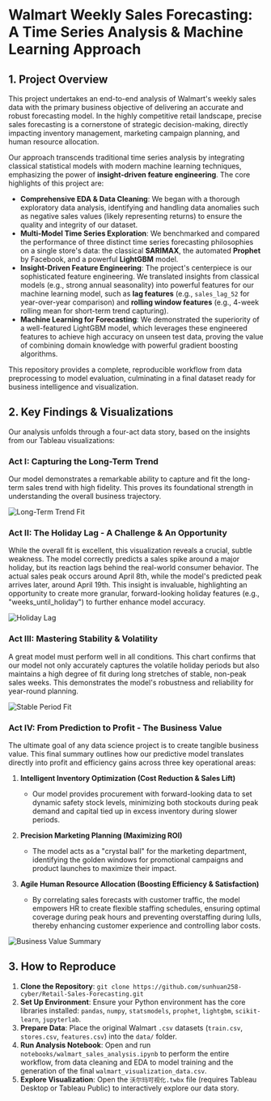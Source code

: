 # Walmart Weekly Sales Forecasting: A Time Series Analysis & Machine Learning Approach

## 1. Project Overview

This project undertakes an end-to-end analysis of Walmart's weekly sales data with the primary business objective of delivering an accurate and robust forecasting model. In the highly competitive retail landscape, precise sales forecasting is a cornerstone of strategic decision-making, directly impacting inventory management, marketing campaign planning, and human resource allocation.

Our approach transcends traditional time series analysis by integrating classical statistical models with modern machine learning techniques, emphasizing the power of **insight-driven feature engineering**. The core highlights of this project are:

*   **Comprehensive EDA & Data Cleaning**: We began with a thorough exploratory data analysis, identifying and handling data anomalies such as negative sales values (likely representing returns) to ensure the quality and integrity of our dataset.
*   **Multi-Model Time Series Exploration**: We benchmarked and compared the performance of three distinct time series forecasting philosophies on a single store's data: the classical **SARIMAX**, the automated **Prophet** by Facebook, and a powerful **LightGBM** model.
*   **Insight-Driven Feature Engineering**: The project's centerpiece is our sophisticated feature engineering. We translated insights from classical models (e.g., strong annual seasonality) into powerful features for our machine learning model, such as **lag features** (e.g., `sales_lag_52` for year-over-year comparison) and **rolling window features** (e.g., 4-week rolling mean for short-term trend capturing).
*   **Machine Learning for Forecasting**: We demonstrated the superiority of a well-featured LightGBM model, which leverages these engineered features to achieve high accuracy on unseen test data, proving the value of combining domain knowledge with powerful gradient boosting algorithms.

This repository provides a complete, reproducible workflow from data preprocessing to model evaluation, culminating in a final dataset ready for business intelligence and visualization.

## 2. Key Findings & Visualizations

Our analysis unfolds through a four-act data story, based on the insights from our Tableau visualizations:

### Act I: Capturing the Long-Term Trend
Our model demonstrates a remarkable ability to capture and fit the long-term sales trend with high fidelity. This proves its foundational strength in understanding the overall business trajectory.

![Long-Term Trend Fit](images/01_overview.png)

### Act II: The Holiday Lag - A Challenge & An Opportunity
While the overall fit is excellent, this visualization reveals a crucial, subtle weakness. The model correctly predicts a sales spike around a major holiday, but its reaction lags behind the real-world consumer behavior. The actual sales peak occurs around April 8th, while the model's predicted peak arrives later, around April 19th. This insight is invaluable, highlighting an opportunity to create more granular, forward-looking holiday features (e.g., "weeks_until_holiday") to further enhance model accuracy.

![Holiday Lag](images/02_overview.png)

### Act III: Mastering Stability & Volatility
A great model must perform well in all conditions. This chart confirms that our model not only accurately captures the volatile holiday periods but also maintains a high degree of fit during long stretches of stable, non-peak sales weeks. This demonstrates the model's robustness and reliability for year-round planning.

![Stable Period Fit](images/03_overview.png)

### Act IV: From Prediction to Profit - The Business Value
The ultimate goal of any data science project is to create tangible business value. This final summary outlines how our predictive model translates directly into profit and efficiency gains across three key operational areas:

1.  **Intelligent Inventory Optimization (Cost Reduction & Sales Lift)**
    *   Our model provides procurement with forward-looking data to set dynamic safety stock levels, minimizing both stockouts during peak demand and capital tied up in excess inventory during slower periods.

2.  **Precision Marketing Planning (Maximizing ROI)**
    *   The model acts as a "crystal ball" for the marketing department, identifying the golden windows for promotional campaigns and product launches to maximize their impact.

3.  **Agile Human Resource Allocation (Boosting Efficiency & Satisfaction)**
    *   By correlating sales forecasts with customer traffic, the model empowers HR to create flexible staffing schedules, ensuring optimal coverage during peak hours and preventing overstaffing during lulls, thereby enhancing customer experience and controlling labor costs.

![Business Value Summary](images/04_overview.png)

## 3. How to Reproduce

1.  **Clone the Repository**: `git clone https://github.com/sunhuan258-cyber/Retail-Sales-Forecasting.git`
2.  **Set Up Environment**: Ensure your Python environment has the core libraries installed: `pandas`, `numpy`, `statsmodels`, `prophet`, `lightgbm`, `scikit-learn`, `jupyterlab`.
3.  **Prepare Data**: Place the original Walmart `.csv` datasets (`train.csv`, `stores.csv`, `features.csv`) into the `data/` folder.
4.  **Run Analysis Notebook**: Open and run `notebooks/walmart_sales_analysis.ipynb` to perform the entire workflow, from data cleaning and EDA to model training and the generation of the final `walmart_visualization_data.csv`.
5.  **Explore Visualization**: Open the `沃尔玛可视化.twbx` file (requires Tableau Desktop or Tableau Public) to interactively explore our data story.
